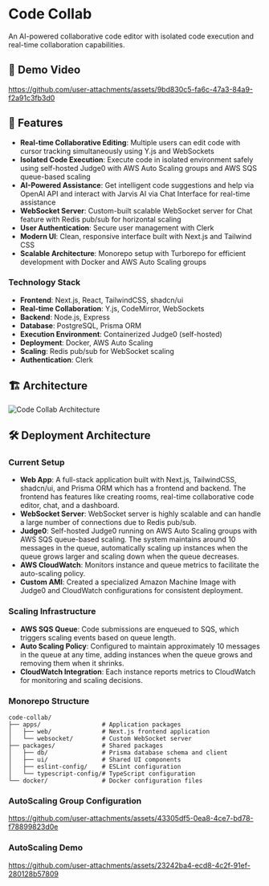 # Code Collab

An AI-powered collaborative code editor with isolated code execution and real-time collaboration capabilities.

## 🎥 Demo Video

https://github.com/user-attachments/assets/9bd830c5-fa6c-47a3-84a9-f2a91c3fb3d0

## 🚀 Features

- **Real-time Collaborative Editing**: Multiple users can edit code with cursor tracking simultaneously using Y.js and WebSockets
- **Isolated Code Execution**: Execute code in isolated environment safely using self-hosted Judge0 with AWS Auto Scaling groups and AWS SQS queue-based scaling
- **AI-Powered Assistance**: Get intelligent code suggestions and help via OpenAI API and interact with Jarvis AI via Chat Interface for real-time assistance
- **WebSocket Server**: Custom-built scalable WebSocket server for Chat feature with Redis pub/sub for horizontal scaling
- **User Authentication**: Secure user management with Clerk
- **Modern UI**: Clean, responsive interface built with Next.js and Tailwind CSS
- **Scalable Architecture**: Monorepo setup with Turborepo for efficient development with Docker and AWS Auto Scaling groups

### Technology Stack

- **Frontend**: Next.js, React, TailwindCSS, shadcn/ui
- **Real-time Collaboration**: Y.js, CodeMirror, WebSockets
- **Backend**: Node.js, Express
- **Database**: PostgreSQL, Prisma ORM
- **Execution Environment**: Containerized Judge0 (self-hosted)
- **Deployment**: Docker, AWS Auto Scaling
- **Scaling**: Redis pub/sub for WebSocket scaling
- **Authentication**: Clerk



## 🏗️ Architecture

![Code Collab Architecture](https://github.com/user-attachments/assets/c864db0c-fd0d-4393-a67f-3c8d6a4537f5)



## 🛠️ Deployment Architecture

### Current Setup
- **Web App**: A full-stack application built with Next.js, TailwindCSS, shadcn/ui, and Prisma ORM which has a frontend and backend. The frontend has features like creating rooms, real-time collaborative code editor, chat, and a dashboard.
- **WebSocket Server**: WebSocket server is highly scalable and can handle a large number of connections due to Redis pub/sub. 
- **Judge0**: Self-hosted Judge0 running on AWS Auto Scaling groups with AWS SQS queue-based scaling. The system maintains around 10 messages in the queue, automatically scaling up instances when the queue grows larger and scaling down when the queue decreases.
- **AWS CloudWatch**: Monitors instance and queue metrics to facilitate the auto-scaling policy.
- **Custom AMI**: Created a specialized Amazon Machine Image with Judge0 and CloudWatch configurations for consistent deployment.

### Scaling Infrastructure
- **AWS SQS Queue**: Code submissions are enqueued to SQS, which triggers scaling events based on queue length.
- **Auto Scaling Policy**: Configured to maintain approximately 10 messages in the queue at any time, adding instances when the queue grows and removing them when it shrinks.
- **CloudWatch Integration**: Each instance reports metrics to CloudWatch for monitoring and scaling decisions.


### Monorepo Structure

```
code-collab/
├── apps/                 # Application packages
│   ├── web/              # Next.js frontend application
│   └── websocket/        # Custom WebSocket server
├── packages/             # Shared packages
│   ├── db/               # Prisma database schema and client
│   ├── ui/               # Shared UI components
│   ├── eslint-config/    # ESLint configuration
│   └── typescript-config/# TypeScript configuration
└── docker/               # Docker configuration files
```
### AutoScaling Group Configuration

https://github.com/user-attachments/assets/43305df5-0ea8-4ce7-bd78-f78899823d0e



### AutoScaling Demo

https://github.com/user-attachments/assets/23242ba4-ecd8-4c2f-91ef-280128b57809





